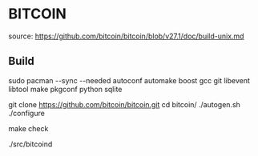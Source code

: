 # BITCOIN

source: https://github.com/bitcoin/bitcoin/blob/v27.1/doc/build-unix.md

## Build

  sudo pacman --sync --needed autoconf automake boost gcc git libevent libtool make pkgconf python sqlite
  
  git clone https://github.com/bitcoin/bitcoin.git
  cd bitcoin/
  ./autogen.sh
  ./configure
  
  make check
  
  ./src/bitcoind
